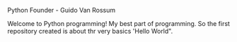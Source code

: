 
Python 
Founder - Guido Van Rossum

Welcome to Python programming! My best part of programming. So the first repository created is about thr very basics 'Hello World".


